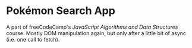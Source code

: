 # Pokémon Search App

A part of freeCodeCamp's *JavaScript Algorithms and Data Structures* course. Mostly DOM manipulation again, but only after a little bit of async (i.e. one call to fetch).